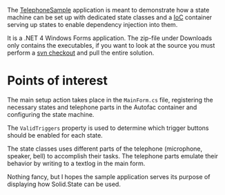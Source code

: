 The [TelephoneSample](https://code.google.com/p/solid-state/downloads/detail?name=TelephoneSample.1.2.0.zip) application is meant to demonstrate how a state machine can be set up with dedicated state classes and a [IoC](http://en.wikipedia.org/wiki/Inversion_of_control) container serving up states to enable dependency injection into them.

It is a .NET 4 Windows Forms application. The zip-file under Downloads only contains the executables, if you want to look at the source you must perform a [svn checkout](https://code.google.com/p/solid-state/source/checkout) and pull the entire solution.

# Points of interest #

The main setup action takes place in the `MainForm.cs` file, registering the necessary states and telephone parts in the Autofac container and configuring the state machine.

The `ValidTriggers` property is used to determine which trigger buttons should be enabled for each state.

The state classes uses different parts of the telephone (microphone, speaker, bell) to accomplish their tasks. The telephone parts emulate their behavior by writing to a textlog in the main form.

Nothing fancy, but I hopes the sample application serves its purpose of displaying how Solid.State can be used.